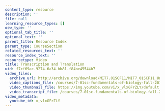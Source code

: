 ```yaml
---
content_type: resource
description: ''
file: null
learning_resource_types: []
ocw_type: ''
optional_tab_title: ''
optional_text: ''
parent_title: Resource Index
parent_type: CourseSection
related_resources_text: ''
resource_index_text: ''
resourcetype: Video
title: Transcription and Translation
uid: f7cf69ac-9274-6a34-bb81-f84be45544b7
video_files:
  archive_url: http://archive.org/download/MIT7.01SCF11/MIT7_01SCF11_Un2Ses3_Rec_300k.mp4
  video_captions_file: /courses/7-01sc-fundamentals-of-biology-fall-2011/ac643371f35f50079db1624f88f898f0_x_vlxGFrZLY.vtt
  video_thumbnail_file: https://img.youtube.com/vi/x_vlxGFrZLY/default.jpg
  video_transcript_file: /courses/7-01sc-fundamentals-of-biology-fall-2011/c21f68c048eeca14687d1beb6732a23f_x_vlxGFrZLY.pdf
video_metadata:
  youtube_id: x_vlxGFrZLY
---
```

